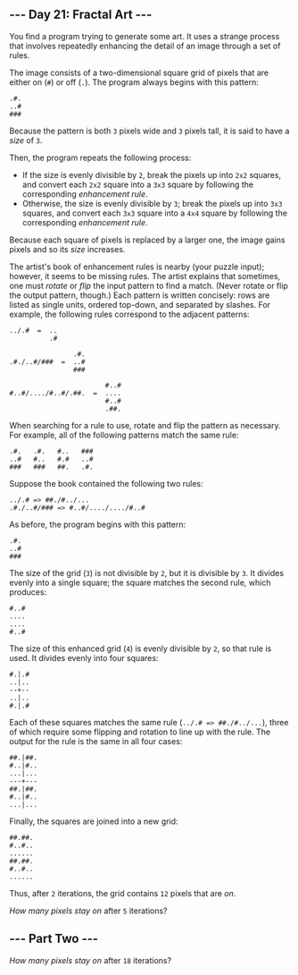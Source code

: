 --- Day 21: Fractal Art ---
---------------------------

You find a program trying to generate some art. It uses a strange
process that involves <span
title="This technique is also often used on TV.">repeatedly
enhancing</span> the detail of an image through a set of rules.

The image consists of a two-dimensional square grid of pixels that are
either on (`#`) or off (`.`). The program always begins with this
pattern:

    .#.
    ..#
    ###

Because the pattern is both `3` pixels wide and `3` pixels tall, it is
said to have a *size* of `3`.

Then, the program repeats the following process:

-   If the size is evenly divisible by `2`, break the pixels up into
    `2x2` squares, and convert each `2x2` square into a `3x3` square by
    following the corresponding *enhancement rule*.
-   Otherwise, the size is evenly divisible by `3`; break the pixels up
    into `3x3` squares, and convert each `3x3` square into a `4x4`
    square by following the corresponding *enhancement rule*.

Because each square of pixels is replaced by a larger one, the image
gains pixels and so its *size* increases.

The artist's book of enhancement rules is nearby (your puzzle input);
however, it seems to be missing rules. The artist explains that
sometimes, one must *rotate* or *flip* the input pattern to find a
match. (Never rotate or flip the output pattern, though.) Each pattern
is written concisely: rows are listed as single units, ordered top-down,
and separated by slashes. For example, the following rules correspond to
the adjacent patterns:

    ../.#  =  ..
              .#

                    .#.
    .#./..#/###  =  ..#
                    ###

                            #..#
    #..#/..../#..#/.##.  =  ....
                            #..#
                            .##.

When searching for a rule to use, rotate and flip the pattern as
necessary. For example, all of the following patterns match the same
rule:

    .#.   .#.   #..   ###
    ..#   #..   #.#   ..#
    ###   ###   ##.   .#.

Suppose the book contained the following two rules:

    ../.# => ##./#../...
    .#./..#/### => #..#/..../..../#..#

As before, the program begins with this pattern:

    .#.
    ..#
    ###

The size of the grid (`3`) is not divisible by `2`, but it is divisible
by `3`. It divides evenly into a single square; the square matches the
second rule, which produces:

    #..#
    ....
    ....
    #..#

The size of this enhanced grid (`4`) is evenly divisible by `2`, so that
rule is used. It divides evenly into four squares:

    #.|.#
    ..|..
    --+--
    ..|..
    #.|.#

Each of these squares matches the same rule (`../.# => ##./#../...`),
three of which require some flipping and rotation to line up with the
rule. The output for the rule is the same in all four cases:

    ##.|##.
    #..|#..
    ...|...
    ---+---
    ##.|##.
    #..|#..
    ...|...

Finally, the squares are joined into a new grid:

    ##.##.
    #..#..
    ......
    ##.##.
    #..#..
    ......

Thus, after `2` iterations, the grid contains `12` pixels that are *on*.

*How many pixels stay on* after `5` iterations?

--- Part Two ---
----------------

*How many pixels stay on* after `18` iterations?

